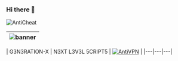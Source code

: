 ### Hi there 👋
![AntiCheat](https://github.com/bylickilabs/bylickilabs/assets/109308073/936679ff-1221-4700-9c83-10eca26a1a26)

![banner](https://github.com/bylickilabs/bylickilabs/assets/109308073/fd0a4494-54a5-4f5d-8ae8-83194a7400d0)|
|---|

| G3N3RATION-X | N3XT L3V3L 5CRIPT5 |
[![AntiVPN](https://dunb17ur4ymx4.cloudfront.net/packages/images/b161ef75faf6056a6fcb3d3b51c42e4539564dba.png)](https://g3n3ration-x.tebex.io/package/6171319) |
|---|---|---|


<!--
**bylickilabs/bylickilabs** is a ✨ _special_ ✨ repository because its `README.md` (this file) appears on your GitHub profile.
-->

